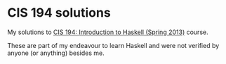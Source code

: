 # CIS 194 solutions
My solutions to [CIS 194: Introduction to Haskell (Spring 2013)](http://www.seas.upenn.edu/~cis194/spring13/) course.

These are part of my endeavour to learn Haskell and were not verified by anyone (or anything) besides me.
